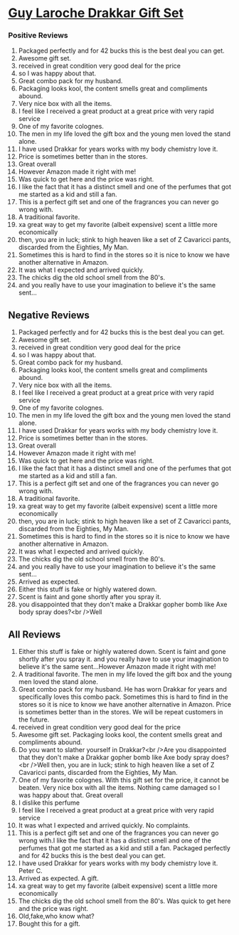 # [Guy Laroche Drakkar Gift Set](https://products.checkmycream.com/products/Guy-Laroche-Drakkar-Gift-Set.html)

### Positive Reviews

<ol>
      <li>Packaged perfectly and for 42 bucks this is the best deal you can get.</li>
      <li>Awesome gift set.</li>
      <li>received in great condition very good deal for the price</li>
      <li>so I was happy about that.</li>
      <li>Great combo pack for my husband.</li>
      <li>Packaging looks kool, the content smells great and compliments abound.</li>
      <li>Very nice box with all the items.</li>
      <li>I feel like I received a great product at a great price with very rapid service</li>
      <li>One of my favorite colognes.</li>
      <li>The men in my life loved the gift box and the young men loved the stand alone.</li>
      <li>I have used Drakkar for years works with my body chemistry love it.</li>
      <li>Price is  sometimes better than in the stores.</li>
      <li>Great overall</li>
      <li>However Amazon made it right with me!</li>
      <li>Was quick to get here and the price was right.</li>
      <li>I like the fact that it has a distinct smell and one of the perfumes that got me started as a kid and still a fan.</li>
      <li>This is a perfect gift set and one of the fragrances you can never go wrong with.</li>
      <li>A traditional favorite.</li>
      <li>xa great way to get my favorite (albeit expensive) scent a little more economically</li>
      <li>then, you are in luck; stink to high heaven like a set of Z Cavaricci pants, discarded from the Eighties, My Man.</li>
      <li>Sometimes this is hard to find in the stores so it is  nice to know we have another alternative in Amazon.</li>
      <li>It was what I expected and arrived quickly.  </li>
      <li>The chicks dig the old school smell from the 80&#x27;s.  </li>
      <li>and you really have to use your imagination to believe it&#x27;s the same sent...</li>
</ol>


<h2>Negative Reviews</h2>
<ol>
<li> Packaged perfectly and for 42 bucks this is the best deal you can get.</li>
<li> Awesome gift set.</li>
<li> received in great condition very good deal for the price</li>
<li> so I was happy about that.</li>
<li> Great combo pack for my husband.</li>
<li> Packaging looks kool, the content smells great and compliments abound.</li>
<li> Very nice box with all the items.</li>
<li> I feel like I received a great product at a great price with very rapid service</li>
<li> One of my favorite colognes.</li>
<li> The men in my life loved the gift box and the young men loved the stand alone.</li>
<li> I have used Drakkar for years works with my body chemistry love it.</li>
<li> Price is  sometimes better than in the stores.</li>
<li> Great overall</li>
<li> However Amazon made it right with me!</li>
<li> Was quick to get here and the price was right.</li>
<li> I like the fact that it has a distinct smell and one of the perfumes that got me started as a kid and still a fan.</li>
<li> This is a perfect gift set and one of the fragrances you can never go wrong with.</li>
<li> A traditional favorite.</li>
<li> xa great way to get my favorite (albeit expensive) scent a little more economically</li>
<li> then, you are in luck; stink to high heaven like a set of Z Cavaricci pants, discarded from the Eighties, My Man.</li>
<li> Sometimes this is hard to find in the stores so it is  nice to know we have another alternative in Amazon.</li>
<li> It was what I expected and arrived quickly.  </li>
<li> The chicks dig the old school smell from the 80&#x27;s.  </li>
<li> and you really have to use your imagination to believe it&#x27;s the same sent...</li>
<li> Arrived as expected.</li>
<li> Either this stuff is fake or highly watered down.  </li>
<li> Scent is faint and gone shortly after you spray it.</li>
<li> you disappointed that they don&#x27;t make a Drakkar gopher bomb like Axe body spray does?&lt;br /&gt;Well</li>
</ol>

<h2>All Reviews</h2>

<ol>
    <li> Either this stuff is fake or highly watered down.  Scent is faint and gone shortly after you spray it. and you really have to use your imagination to believe it&#x27;s the same sent...However Amazon made it right with me!</li>
    <li> A traditional favorite. The men in my life loved the gift box and the young men loved the stand alone.</li>
    <li> Great combo pack for my husband. He has worn Drakkar for years and specifically loves this combo pack. Sometimes this is hard to find in the stores so it is  nice to know we have another alternative in Amazon. Price is  sometimes better than in the stores. We will be repeat customers in the future.</li>
    <li> received in great condition very good deal for the price</li>
    <li> Awesome gift set. Packaging looks kool, the content smells great and compliments abound.</li>
    <li> Do you want to slather yourself in Drakkar?&lt;br /&gt;Are you disappointed that they don&#x27;t make a Drakkar gopher bomb like Axe body spray does?&lt;br /&gt;Well then, you are in luck; stink to high heaven like a set of Z Cavaricci pants, discarded from the Eighties, My Man.</li>
    <li> One of my favorite colognes. With this gift set for the price, it cannot be beaten. Very nice box with all the items. Nothing came damaged so I was happy about that. Great overall</li>
    <li> I dislike this perfume</li>
    <li> I feel like I received a great product at a great price with very rapid service</li>
    <li> It was what I expected and arrived quickly.  No complaints.</li>
    <li> This is a perfect gift set and one of the fragrances you can never go wrong with.I like the fact that it has a distinct smell and one of the perfumes that got me started as a kid and still a fan. Packaged perfectly and for 42 bucks this is the best deal you can get.</li>
    <li> I have used Drakkar for years works with my body chemistry love it. Peter C.</li>
    <li> Arrived as expected. A gift.</li>
    <li> xa great way to get my favorite (albeit expensive) scent a little more economically</li>
    <li> The chicks dig the old school smell from the 80&#x27;s.  Was quick to get here and the price was right.</li>
    <li> Old,fake,who know what?</li>
    <li> Bought this for a gift.</li>
</ol>




